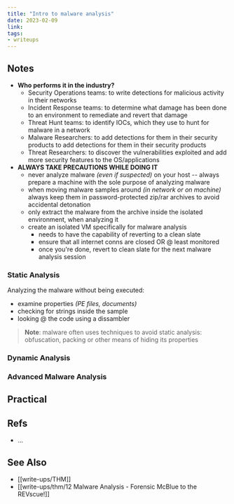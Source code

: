 ```yaml
---
title: "Intro to malware analysis"
date: 2023-02-09
link: 
tags:
- writeups
---
```


## Notes

- **Who performs it in the industry?**
	- Security Operations teams: to write detections for malicious activity in their networks
	- Incident Response teams: to determine what damage has been done to an environment to remediate and revert that damage
	- Threat Hunt teams: to identify IOCs, which they use to hunt for malware in a network
	- Malware Researchers: to add detections for them in their security products to add detections for them in their security products
	- Threat Researchers: to discover the vulnerabilities exploited and add more security features to the OS/applications
- **ALWAYS TAKE PRECAUTIONS WHILE DOING IT**
	- never analyze malware *(even if suspected)* on your host -- always prepare a machine with the sole purpose of analyzing malware
	- when moving malware samples around *(in network or on machine)* always keep them in password-protected zip/rar archives to avoid accidental detonation
	- only extract the malware from the archive inside the isolated environment, when analyzing it
	- create an isolated VM specifically for malware analysis
		- needs to have the capability of reverting to a clean slate
		- ensure that all internet conns are closed OR @ least monitored
		- once you're done, revert to clean slate for the next malware analysis session
  

### Static Analysis

Analyzing the malware without being executed:
- examine properties *(PE files, documents)*
- checking for strings inside the sample
- looking @ the code using a dissambler

> **Note**: malware often uses techniques to avoid static analysis: obfuscation, packing or other means of hiding its properties

### Dynamic Analysis

### Advanced Malware Analysis

## Practical


## Refs
- ...

## See Also
- [[write-ups/THM]]
- [[write-ups/thm/12 Malware Analysis - Forensic McBlue to the REVscue!]]
